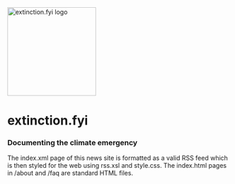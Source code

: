 <img src="https://extinction.fyi/img/extinction-fyi-logo.webp" alt="extinction.fyi logo" width="200px">

# extinction.fyi
### Documenting the climate emergency

The index.xml page of this news site is formatted as a valid RSS feed which is then styled for the web using rss.xsl and style.css. The index.html pages in /about and /faq are standard HTML files.
